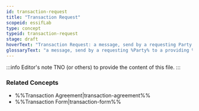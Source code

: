 ```yaml
---
id: transaction-request
title: "Transaction Request"
scopeid: essifLab
type: concept
typeid: transaction-request
stage: draft
hoverText: "Transaction Request: a message, send by a requesting Party to a providing Party, that initiates the negotiation of a new Transaction Agreement between these Parties for the provisioning of a specific product or service."
glossaryText: "a message, send by a requesting %Party% to a providing %Party%, that initiates the negotiation of a new %Transaction Agreement% between these %Parties% for the provisioning of a specific product or service."
---
```


:::info Editor's note
TNO (or others) to provide the content of this file.
:::

### Related Concepts
- %%Transaction Agreement|transaction-agreement%%
- %%Transaction Form|transaction-form%%